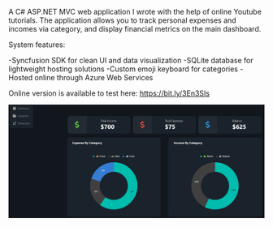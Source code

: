 A C# ASP.NET MVC web application I wrote with the help of online Youtube tutorials. 
The application allows you to track personal expenses and incomes via category, and display financial metrics on the main dashboard.

System features:

-Syncfusion SDK for clean UI and data visualization
-SQLite database for lightweight hosting solutions
-Custom emoji keyboard for categories
-Hosted online through Azure Web Services

Online version is available to test here: https://bit.ly/3En3SIs

![Alt Text](https://raw.githubusercontent.com/bchung2017/PersonalFinanceDashboard/refs/heads/master/Screenshot%202025-02-02%20215237.png)
